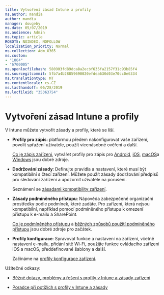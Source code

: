 ```yaml
---
title: Vytvoření zásad Intune a profily
ms.author: mandia
author: mandia
manager: dougeby
ms.date: 05/07/2019
ms.audience: Admin
ms.topic: article
ROBOTS: NOINDEX, NOFOLLOW
localization_priority: Normal
ms.collection: Adm_O365
ms.custom:
- "1064"
- "6700005"
ms.openlocfilehash: 580903fd89dca8a2ecbf635fa2157f31c93b85f4
ms.sourcegitcommit: 5fb7a4b28859690020efdea630d03e70cc0e6334
ms.translationtype: MT
ms.contentlocale: cs-CZ
ms.lasthandoff: 06/28/2019
ms.locfileid: "35363754"
---
```

# <a name="creating-intune-policy-and-profiles"></a>Vytvoření zásad Intune a profily

V Intune můžete vytvořit zásady a profily, které se liší.

- **Profily pro zápis**: platformou předem nakonfigurovat vaše zařízení, povolit spřažení uživatele, použít vícenásobné ověření a další.

  [Co je zápis zařízení](https://docs.microsoft.com/intune/device-enrollment), vytvářet profily pro zápis pro [Android](https://docs.microsoft.com/intune/android-enroll), [iOS](https://docs.microsoft.com/intune/ios-enroll), [macOS](https://docs.microsoft.com/intune/macos-enroll)a [Windows](https://docs.microsoft.com/intune/windows-enrollment-methods) jsou dobré zdroje.

- **Dodržování zásady**: Definujte pravidla a nastavení, které musí být kompatibilní s čtecí zařízení. Můžete použít zásady dodržování předpisů pro sledování zařízení a upozornit uživatele na porušení.

  Seznámení se [zásadami kompatibility zařízení](https://docs.microsoft.com/intune/device-compliance-get-started).
- **Zásady podmíněného přístupu**: Nápověda zabezpečené organizační prostředky podle podmínek, které zadáte. Pro zařízení, která nejsou kompatibilní, například pomocí podmíněného přístupu k omezení přístupu k e-mailu a SharePoint.

  [Co je podmíněného přístupu](https://docs.microsoft.com/intune/conditional-access) a [běžných způsobů použití podmíněného přístupu](https://docs.microsoft.com/intune/conditional-access-intune-common-ways-use) jsou dobré zdroje pro začátek.

- **Profily konfigurace**: Spravovat funkce a nastavení na zařízení, včetně nastavení e-mailu, přidání sítě Wi-Fi, použijte funkce ovládacího zařízení iOS a macOS, předdefinované šablony a další.

  Začínáme na [profily konfigurace zařízení](https://docs.microsoft.com/intune/device-profiles).

Užitečné odkazy:

- [Běžné dotazy, problémy a řešení s profily v Intune a zásady zařízení](https://docs.microsoft.com/intune/device-profile-troubleshoot)

- [Poradce při potížích s profily v Intune a zásady](https://docs.microsoft.com/intune/troubleshoot-policies-in-microsoft-intune)
